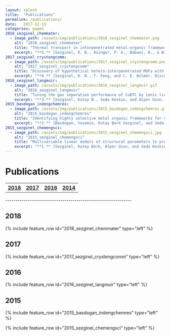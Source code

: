 ```yaml
---
layout: splash
title:  "Publications"
permalink: /publications/
date:   2017-12-15
categories: pages
2018_sezginel_chemmater:
  - image_path: /assets/img/publications/2018_sezginel_chemmater.png
    alt: "2018_sezginel_chemmater"
    title: "Thermal transport in interpenetrated metal-organic frameworks"
    excerpt: "**5.** [Sezginel, K. B., Asinger, P. A., Babaei, H., & Wilmer, C. E. Thermal transport in interpenetrated metal-organic frameworks. *Chemistry of Materials* **(2018)**.](http://pubs.acs.org/doi/abs/10.1021/acs.chemmater.7b05015)"
2017_sezginel_crystengcomm:
  - image_path: /assets/img/publications/2017_sezginel_crystengcomm.png
    alt: "2017_sezginel_crystengcomm"
    title: "Discovery of hypothetical hetero-interpenetrated MOFs with arbitrarily dissimilar topologies and unit cell shapes"
    excerpt: "**4.** [Sezginel, K. B., T. Feng, and C. E. Wilmer. Discovery of hypothetical hetero-interpenetrated MOFs with arbitrarily dissimilar topologies and unit cell shapes. *CrystEngComm* 19.31 **(2017)**: 4497-4504.](http://pubs.rsc.org/en/content/articlelanding/2017/ce/c7ce00290d)"
2016_sezginel_langmuir:
  - image_path: /assets/img/publications/2016_sezginel_langmuir.gif
    alt: "2016_sezginel_langmuir"
    title: "Tuning the gas separation performance of CuBTC by ionic liquid incorporation"
    excerpt: "**3.** [Sezginel, Kutay B., Seda Keskin, and Alper Uzun. Tuning the gas separation performance of CuBTC by ionic liquid incorporation. *Langmuir* 32.4 **(2016)**: 1139-1147.](https://pubs.acs.org/doi/abs/10.1021/acs.langmuir.5b04123)"
2015_basdogan_indengchemres:
  - image_path: /assets/img/publications/2015_basdogan_indengchemres.gif
    alt: "2015_basdogan_indengchemres"
    title: "Identifying highly selective metal organic frameworks for CH<sub>4</sub>/H<sub>2</sub> separations using computational tools"
    excerpt: "**2.** [Basdogan, Yasemin, Kutay Berk Sezginel, and Seda Keskin. Identifying highly selective metal organic frameworks for CH<sub>4</sub>/H<sub>2</sub> separations using computational tools. *Industrial & Engineering Chemistry Research* 54.34 **(2015)**: 8479-8491.](https://pubs.acs.org/doi/abs/10.1021/acs.iecr.5b01901)"
2015_sezginel_chemengsci:
  - image_path: /assets/img/publications/2015_sezginel_chemengsci.jpg
    alt: "2015_sezginel_chemengsci"
    title: "Multivariable linear models of structural parameters to predict methane uptake in metal–organic frameworks"
    excerpt: "**1.** [Sezginel, Kutay Berk, Alper Uzun, and Seda Keskin. Multivariable linear models of structural parameters to predict methane uptake in metal–organic frameworks. *Chemical Engineering Science* 124 **(2015)**: 125-134.](https://www.sciencedirect.com/science/article/pii/S0009250914006022)"
---
```


Publications
============

<table style="width:100%">
  <tr>
    <th><a href="#2018" class="btn btn--info">2018</a></th>
    <th><a href="#2017" class="btn btn--primary">2017</a></th>
    <th><a href="#2016" class="btn btn--primary">2016</a></th>
    <th><a href="#2015" class="btn btn--primary">2014</a></th>
</table>
--------------------------------------------------------------

2018
----

{% include feature_row id="2018_sezginel_chemmater" type="left" %}

2017
----

{% include feature_row id="2017_sezginel_crystengcomm" type="left" %}

2016
----

{% include feature_row id="2016_sezginel_langmuir" type="left" %}

2015
----

{% include feature_row id="2015_basdogan_indengchemres" type="left" %}

{% include feature_row id="2015_sezginel_chemengsci" type="left" %}
